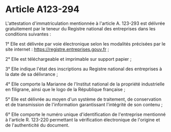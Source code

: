 # Article A123-294

L'attestation d'immatriculation mentionnée à l'article A. 123-293 est délivrée gratuitement par le teneur du Registre national des entreprises dans les conditions suivantes :

1° Elle est délivrée par voie électronique selon les modalités précisées par le site internet : https://registre.entreprises.gouv.fr ;

2° Elle est téléchargeable et imprimable sur support papier ;

3° Elle indique l'état des inscriptions au Registre national des entreprises à la date de sa délivrance ;

4° Elle comporte la Marianne de l'Institut national de la propriété industrielle en filigrane, ainsi que le logo de la République française ;

5° Elle est délivrée au moyen d'un système de traitement, de conservation et de transmission de l'information garantissant l'intégrité de son contenu ;

6° Elle comporte le numéro unique d'identification de l'entreprise mentionné à l'article R. 123-220 permettant la vérification électronique de l'origine et de l'authenticité du document.
